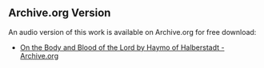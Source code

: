 ## Archive.org Version

An audio version of this work is available on Archive.org for free download:

* [On the Body and Blood of the Lord by Haymo of Halberstadt - Archive.org](https://archive.org/details/on-the-body-and-blood-of-the-lord)